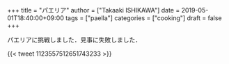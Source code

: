 +++
title = "パエリア"
author = ["Takaaki ISHIKAWA"]
date = 2019-05-01T18:40:00+09:00
tags = ["paella"]
categories = ["cooking"]
draft = false
+++

パエリアに挑戦しました．見事に失敗しました．

{{< tweet 1123557512651743233 >}}
